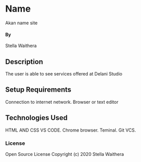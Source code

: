 # Name
Akan name site

#### By 
Stella Waithera

## Description
 The user is able to see services offered at Delani Studio 

## Setup Requirements
Connection to internet network.
Browser or text editor


## Technologies Used
HTML AND CSS
VS CODE.
Chrome browser.
Teminal.
Git VCS.

### License
Open Source License
Copyright (c) 2020  Stella Waithera